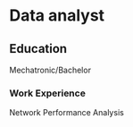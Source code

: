 # Data analyst

## Education
Mechatronic/Bachelor

### Work Experience
Network Performance Analysis
